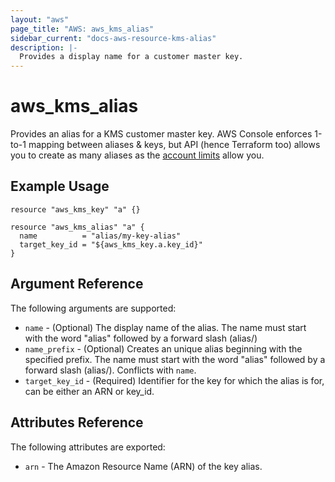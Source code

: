 ```yaml
---
layout: "aws"
page_title: "AWS: aws_kms_alias"
sidebar_current: "docs-aws-resource-kms-alias"
description: |-
  Provides a display name for a customer master key.
---
```


# aws\_kms\_alias

Provides an alias for a KMS customer master key. AWS Console enforces 1-to-1 mapping between aliases & keys,
but API (hence Terraform too) allows you to create as many aliases as
the [account limits](http://docs.aws.amazon.com/kms/latest/developerguide/limits.html) allow you.

## Example Usage

```hcl
resource "aws_kms_key" "a" {}

resource "aws_kms_alias" "a" {
  name          = "alias/my-key-alias"
  target_key_id = "${aws_kms_key.a.key_id}"
}
```

## Argument Reference

The following arguments are supported:


* `name` - (Optional) The display name of the alias. The name must start with the word "alias" followed by a forward slash (alias/)
* `name_prefix` - (Optional) Creates an unique alias beginning with the specified prefix.
The name must start with the word "alias" followed by a forward slash (alias/).  Conflicts with `name`.
* `target_key_id` - (Required) Identifier for the key for which the alias is for, can be either an ARN or key_id.

## Attributes Reference

The following attributes are exported:

* `arn` - The Amazon Resource Name (ARN) of the key alias.
